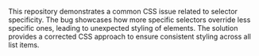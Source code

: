 This repository demonstrates a common CSS issue related to selector specificity. The bug showcases how more specific selectors override less specific ones, leading to unexpected styling of elements.  The solution provides a corrected CSS approach to ensure consistent styling across all list items.